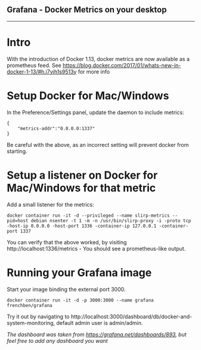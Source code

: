 ## Grafana - Docker Metrics on your desktop

---
# Intro
With the introduction of Docker 1.13, docker metrics are now available as a prometheus feed. See https://blog.docker.com/2017/01/whats-new-in-docker-1-13/#h.i7yih1s9513y for more info

# Setup Docker for Mac/Windows
In the Preference/Settings panel, update the daemon to include metrics:
```
{
	"metrics-addr":"0.0.0.0:1337"
}
```
Be careful with the above, as an incorrect setting will prevent docker from starting. 

# <HACK> Setup a listener on Docker for Mac/Windows for that metric
Add a small listener for the metrics:
```
docker container run -it -d --privileged --name slirp-metrics --pid=host debian nsenter -t 1 -m -n /usr/bin/slirp-proxy -i -proto tcp -host-ip 0.0.0.0 -host-port 1336 -container-ip 127.0.0.1 -container-port 1337
```
You can verify that the above worked, by visiting http://localhost:1336/metrics - You should see a prometheus-like output.

# Running your Grafana image 
Start your image binding the external port 3000.
```
docker container run -it -d -p 3000:3000 --name grafana frenchben/grafana
```
Try it out by navigating to http://localhost:3000/dashboard/db/docker-and-system-monitoring, default admin user is admin/admin.


_The dashboard was taken from https://grafana.net/dashboards/893, but feel free to add any dashboard you want_

